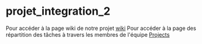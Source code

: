 # projet_integration_2
Pour accéder à la page wiki de notre projet [wiki](https://github.com/jeremie-tremblay03/projet_integration_2/wiki)
Pour accéder à la page des répartition des tâches à travers les membres de l'équipe [Projects](https://github.com/users/jeremie-tremblay03/projects/1)
